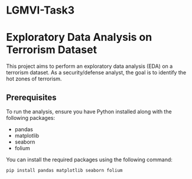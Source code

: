# LGMVI-Task3

# Exploratory Data Analysis on Terrorism Dataset

This project aims to perform an exploratory data analysis (EDA) on a terrorism dataset. As a security/defense analyst, the goal is to identify the hot zones of terrorism.

## Prerequisites

To run the analysis, ensure you have Python installed along with the following packages:
- pandas
- matplotlib
- seaborn
- folium

You can install the required packages using the following command:

```bash
pip install pandas matplotlib seaborn folium
